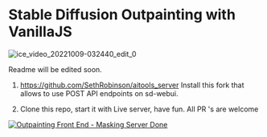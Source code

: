 # Stable Diffusion Outpainting with VanillaJS

![ice_video_20221009-032440_edit_0](https://user-images.githubusercontent.com/35695543/194732095-1706e2b5-53e4-4638-bb19-169fd8e515c6.gif)


Readme will be edited soon. 

1) https://github.com/SethRobinson/aitools_server Install this fork that allows to use POST API endpoints on sd-webui.

2) Clone this repo, start it with Live server, have fun. All PR 's are welcome



[![Outpainting Front End - Masking Server Done](http://img.youtube.com/vi/5cuI1r8U45E/0.jpg)](http://www.youtube.com/watch?v=5cuI1r8U45E "Outpainting Front End - Masking Server Done")
